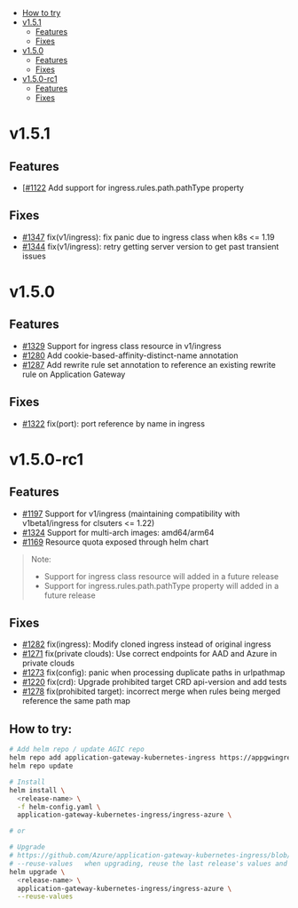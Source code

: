 - [How to try](#how-to-try)
- [v1.5.1](#v151)
  - [Features](#features)
  - [Fixes](#fixes)
- [v1.5.0](#v150)
  - [Features](#features-1)
  - [Fixes](#fixes-1)
- [v1.5.0-rc1](#v150-rc1)
  - [Features](#features-2)
  - [Fixes](#fixes-2)

# v1.5.1

## Features
*  [[#1122](https://github.com/Azure/application-gateway-kubernetes-ingress/pull/1346) Add support for ingress.rules.path.pathType property

## Fixes
* [#1347](https://github.com/Azure/application-gateway-kubernetes-ingress/pull/1347) fix(v1/ingress): fix panic due to ingress class when k8s <= 1.19
* [#1344](https://github.com/Azure/application-gateway-kubernetes-ingress/pull/1344) fix(v1/ingress): retry getting server version to get past transient issues

# v1.5.0

## Features
* [#1329](https://github.com/Azure/application-gateway-kubernetes-ingress/pull/1329) Support for ingress class resource in v1/ingress
* [#1280](https://github.com/Azure/application-gateway-kubernetes-ingress/pull/1280) Add cookie-based-affinity-distinct-name annotation
* [#1287](https://github.com/Azure/application-gateway-kubernetes-ingress/pull/1287) Add rewrite rule set annotation to reference an existing rewrite rule on Application Gateway

## Fixes
* [#1322](https://github.com/Azure/application-gateway-kubernetes-ingress/pull/1322) fix(port): port reference by name in ingress

# v1.5.0-rc1

## Features
* [#1197](https://github.com/Azure/application-gateway-kubernetes-ingress/pull/1197) Support for v1/ingress (maintaining compatibility with v1beta1/ingress for clsuters <= 1.22)
* [#1324](https://github.com/Azure/application-gateway-kubernetes-ingress/pull/1324) Support for multi-arch images: amd64/arm64
* [#1169](https://github.com/Azure/application-gateway-kubernetes-ingress/pull/1169) Resource quota exposed through helm chart
> Note:
>  * Support for ingress class resource will added in a future release
>  * Support for ingress.rules.path.pathType property will added in a future release

## Fixes
* [#1282](https://github.com/Azure/application-gateway-kubernetes-ingress/pull/1282) fix(ingress): Modify cloned ingress instead of original ingress
* [#1271](https://github.com/Azure/application-gateway-kubernetes-ingress/pull/1271) fix(private clouds): Use correct endpoints for AAD and Azure in private clouds
* [#1273](https://github.com/Azure/application-gateway-kubernetes-ingress/pull/1273) fix(config): panic when processing duplicate paths in urlpathmap
* [#1220](https://github.com/Azure/application-gateway-kubernetes-ingress/pull/1220) fix(crd): Upgrade prohibited target CRD api-version and add tests
* [#1278](https://github.com/Azure/application-gateway-kubernetes-ingress/pull/1278) fix(prohibited target): incorrect merge when rules being merged reference the same path map

## How to try:
```bash
# Add helm repo / update AGIC repo
helm repo add application-gateway-kubernetes-ingress https://appgwingress.blob.core.windows.net/ingress-azure-helm-package/
helm repo update

# Install
helm install \
  <release-name> \
  -f helm-config.yaml \
  application-gateway-kubernetes-ingress/ingress-azure \

# or 

# Upgrade
# https://github.com/Azure/application-gateway-kubernetes-ingress/blob/master/docs/how-tos/helm-upgrade.md
# --reuse-values   when upgrading, reuse the last release's values and merge in any overrides from the command line via --set and -f. If '--reset-values' is specified, this is ignored
helm upgrade \
  <release-name> \
  application-gateway-kubernetes-ingress/ingress-azure \
  --reuse-values
```
